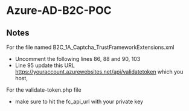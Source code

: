 # Azure-AD-B2C-POC

## Notes 

For the file named B2C_1A_Captcha_TrustFrameworkExtensions.xml 
 - Uncomment the following lines 86, 88 and 90, 103
 - Line 95 update this URL https://youraccount.azurewebsites.net/api/validatetoken which you host,
 
For the validate-token.php file
- make sure to hit the fc_api_url with your private key 
